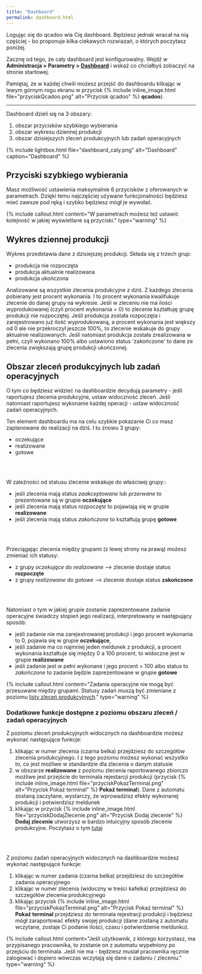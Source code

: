 ```yaml
---
title: "Dashboard"
permalink: dashboard.html 
---
```


Logując się do qcadoo wia Cię dashboard. Będziesz jednak wracał na nią częściej - bo proponuje kilka ciekawych rozwiazań, o których poczytasz poniżej.

Zacznę od tego, że cały dashboard jest konfigurowalny. Wejdź w **Administracja > Parametry > [Dashboard](/parametry-dashboard)** i wskaż co chciałbyś zobaczyć na stronie startowej. 

Pamiętaj, że w każdej chwili możesz przejść do dashboardu klikając w lewym górnym rogu ekranu w przycisk {% include inline_image.html file="przyciskQcadoo.png" alt="Przycisk qcadoo" %} **qcadoo**).

---

Dashboard dzieli się na 3 obszary:
1. obszar przycisków szybkiego wybierania
2. obszar wykresu dziennej produkcji
3. obszar dzisiejszych zleceń produkcyjnych lub zadań operacyjnych

{% include lightbox.html file="dashboard_caly.png" alt="Dashboard" caption="Dashboard" %}

## Przyciski szybkiego wybierania

Masz możliwość ustawienia maksymalnie 6 przycisków z oferowanych w parametrach. Dzięki temu najczęściej używane funkcjonalności będziesz mieć zawsze pod ręką i szybko będziesz mógł je wywołać.

{% include callout.html content="W parametrach możesz też ustawić kolejność w jakiej wyświetlane są przyciski." type="warning" %}

## Wykres dziennej produkcji

Wykres przedstawia dane z dzisiejszej produkcji. Składa się z trzech grup:
- produkcja nie rozpoczęta
- produkcja aktualnie realizowana
- produkcja ukończona

Analizowane są wszystkie zlecenia produkcyjne z dziś. Z każdego zlecenia pobierany jest procent wykonania. I to procent wykonania kwalifukuje zlecenie do danej grupy na wykresie. Jeśli w zleceniu nie ma ilości wyprodukowanej (czyli procent wykonania = 0) to zlecenie kształtuję grupę produkcji nie rozpoczętej. Jeśli produkcja została rozpoczęta i zarejestrowano już ilość wyprodukowaną, a procent wykonania jest większy od 0 ale nie przekroczył jeszcze 100%, to zlecenie wskakuje do grupy aktualnie realizowanych. Jeśli natomiast produkcja została zrealizowana w pełni, czyli wykonano 100% albo ustawiono status 'zakończone' to dane ze zlecenia zwiększają grupę produkcji ukończonej.

## Obszar zleceń produkcyjnych lub zadań operacyjnych

O tym co będziesz widzieć na dashboardzie decydują parametry - jeśli raportujesz zlecenia produkcyjne, ustaw widoczność zleceń. Jeśli natomiast raportujesz wykonanie każdej operacji - ustaw widoczność zadań operacyjnych.

Ten element dashboardu ma na celu szybkie pokazanie Ci co masz zaplanowane do realizacji na dziś. I tu znowu 3 grupy:
- oczekujące
- realizowane
- gotowe
<br/>
<br/>

W zależności od statusu zlecenie wskakuje do właściwej grupy::
- jeśli zlecenia mają status _zaakceptowane_ lub _przerwane_ to prezentowane są w grupie **oczekujące**
- jeśli zlecenia mają status _rozpoczęte_ to pojawiają się w grupie **realizowane**
- jeśli zlecenia mają status _zakończone_ to kształtują grupę **gotowe** 
<br/>
<br/>

Przeciągając zlecenia między grupami (z lewej strony na prawą) możesz zmieniać ich statusy:
- z grupy _oczekujące_ do _realizowane_ --> zlecenie dostaje status **rozpoczęte**
- z grupy _realizowane_ do _gotowe_ --> zlecenie dostaje status **zakończone**
<br/>
<br/>

Natomiast o tym w jakiej grupie zostanie zaprezentowane zadanie operacyjne świadczy stopień jego realizacji, interpretowany w następujący sposób:
- jeśli zadanie nie ma zarejestrowanej produkcji i jego procent wykonania to 0, pojawia się w grupie **oczekujące**,
- jeśli zadanie ma co najmniej jeden meldunek z produkcji, a procent wykonania kształtuje się między 0 a 100 procent, to widoczne jest w grupie **realizowane**
- jeśli zadanie jest w pełni wykonane i jego procent = 100 albo status to _zakończone_ to zadanie będzie zaprezentowane w grupie **gotowe**

{% include callout.html content="Zadania operacyjne nie mogą być przesuwane między grupami. Statusy zadań muszą być zmieniane z poziomu [listy zleceń produkcyjnych](/zlecenia-produkcyjne)." type="warning" %}

### Dodatkowe funkcje dostępne z poziomu obszaru zleceń / zadań operacyjnych

Z poziomu zleceń produkcyjnych widocznych na dashboardzie możesz wykonać następujące funkcje:
1. klikając w numer zlecenia (czarna belka) przejdziesz do szczegółów zlecenia produkcyjnego. I z tego poziomu możesz wykonać wszystko to, co jest możliwe w standardzie dla zlecenia o danym statusie
2. w obszarze **realizowane** z poziomu zlecenia raportowanego zbiorczo możliwe jest przejście do terminala rejestarcji produkcji (przycisk {% include inline_image.html file="przyciskPokazTerminal.png" alt="Przycisk Pokaż terminal" %} **Pokaż terminal**). Dane z automatu zostaną zaczytane, wystarczy, że wprowadzisz efekty wykonanej produkcji i potwierdzisz meldunek
3. klikając w przycisk {% include inline_image.html file="przyciskDodajZlecenie.png" alt="Przycisk Dodaj zlecenie" %} **Dodaj zlecenie** utworzysz w bardzo intuicyjny sposób zlecenie produkcyjne. Poczytasz o tym [tutaj](/dashboard-dodawanie-zlecen)
<br/>
<br/>

Z poziomu zadań operacyjnych widocznych na dashboardzie możesz wykonać następujące funkcje:
1. klikając w numer zadania (czarna belka) przejdziesz do szczegółów zadania operacyjnego
2. klikając w numer zlecenia (widoczny w treści kafelka) przejdziesz do szczegółów zlecenia produkcyjnego
3. klikając przycisk {% include inline_image.html file="przyciskPokazTerminal.png" alt="Przycisk Pokaż terminal" %} **Pokaż terminal** przejdziesz do terminala rejestracji produkcji i będziesz mógł zaraportować efekty swojej produkcji (dane zostaną z automatu wczytane, zostaje Ci podanie ilości, czasu i potwierdzenie meldunku).

{% include callout.html content="Jeśli użytkownik, z którego korzystasz, ma przypisanego pracownika, to zostanie on z automatu wypełniony po przejściu do terminala. Jeśli nie ma - będziesz musiał pracownika ręcznie zalogować i dopiero wówczas wczytają się dane o zadaniu / zleceniu." type="warning" %}